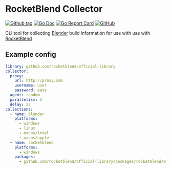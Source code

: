 # RocketBlend Collector

[![Github tag](https://badgen.net/github/tag/rocketblend/rocketblend-collector)](https://github.com/rocketblend/rocketblend-collector/tags)
[![Go Doc](https://img.shields.io/badge/go-documentation-blue.svg?style=flat-square)](https://pkg.go.dev/github.com/rocketblend/rocketblend-collector)
[![Go Report Card](https://goreportcard.com/badge/github.com/rocketblend/rocketblend-collector)](https://goreportcard.com/report/github.com/rocketblend/rocketblend-collector)
[![GitHub](https://img.shields.io/github/license/rocketblend/rocketblend-collector)](https://github.com/rocketblend/rocketblend-collector/blob/master/LICENSE)

CLI tool for collecting [Blender](https://www.blender.org/) build information for use with use with [RocketBlend](https://github.com/rocketblend/rocketblend)

## Example config

```yaml
library: github.com/rocketblend/official-library
collector:
  proxy: 
    url: http://proxy.com
    username: user
    password: pass
  agent: random
  parallelism: 2
  delay: 2s
collections:
  - name: blender
    platforms:
      - windows
      - linux
      - macos/intel
      - macos/apple
  - name: rocketblend
    platforms:
      - windows
    packages:
      - github.com/rocketblend/official-library/packages/rocketblend/0.1.0
```